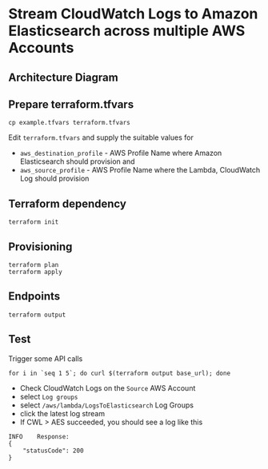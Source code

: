 # Stream CloudWatch Logs to Amazon Elasticsearch across multiple AWS Accounts

## Architecture Diagram

## Prepare terraform.tfvars
```shell script
cp example.tfvars terraform.tfvars
```
Edit `terraform.tfvars` and supply the suitable values for
* `aws_destination_profile` - AWS Profile Name where Amazon Elasticsearch should provision and
* `aws_source_profile` - AWS Profile Name where the Lambda, CloudWatch Log should provision

## Terraform dependency
```shell script
terraform init
```

## Provisioning
```shell script
terraform plan
terraform apply
```

## Endpoints
```shell script
terraform output
```

## Test
Trigger some API calls
```shell script
for i in `seq 1 5`; do curl $(terraform output base_url); done
```
* Check CloudWatch Logs on the `Source` AWS Account
* select `Log groups`
* select `/aws/lambda/LogsToElasticsearch` Log Groups
* click the latest log stream
* If CWL > AES succeeded, you should see a log like this
```
INFO	Response: 
{
    "statusCode": 200
}
```
